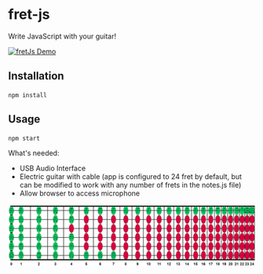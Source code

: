 # fret-js
Write JavaScript with your guitar!

[![fretJs Demo](https://img.youtube.com/vi/QHJy7SKRfSE/0.jpg)](https://www.youtube.com/watch?v=QHJy7SKRfSE)

## Installation
```
npm install
```

## Usage
```
npm start
```
What's needed:
- USB Audio Interface
- Electric guitar with cable 
(app is configured to 24 fret by default, but can be modified to work with any number of frets in the notes.js file)
- Allow browser to access microphone

![Note Chart](./client/assets/24_fret.png)
